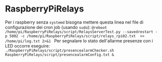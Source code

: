 # RaspberryPiRelays

Per i raspberry senza `systemd` bisogna mettere questa linea nel file di configurazione dei cron job (usando `sudo`):
`@reboot /home/pi/RaspberryPiRelays/script/RelaysServerTest.py --savedrestart -p 5002 -c /home/pi/RaspberryPiRelays/script/relays_rpi02.txt  >> /home/pi/log.txt 2>&1
`
Per segnalare lo stato dell'allarme presenze con i LED occorre eseguire:
`./RaspberryPiRelays/script/presencealarmChecker.sh RaspberryPiRelays/script/presencealarmConfig.txt &`
